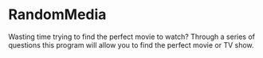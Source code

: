 # RandomMedia
Wasting time trying to find the perfect movie to watch? Through a series of questions this program will allow you to find the perfect movie or TV show. 

